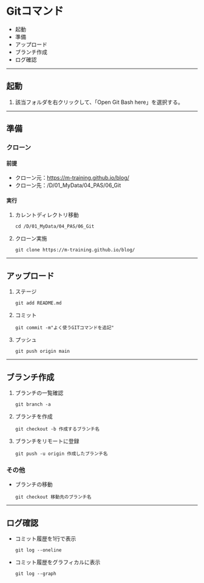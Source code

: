 
# Gitコマンド

* 起動
* 準備
* アップロード
* ブランチ作成
* ログ確認

---

## 起動

1. 該当フォルダを右クリックして、「Open Git Bash here」を選択する。

---

## 準備

### クローン

#### 前提

* クローン元：<https://m-training.github.io/blog/>
* クローン先：/D/01_MyData/04_PAS/06_Git

#### 実行

1. カレントディレクトリ移動

    ```git
    cd /D/01_MyData/04_PAS/06_Git
    ```

2. クローン実施

    ```git
    git clone https://m-training.github.io/blog/
    ```

---

## アップロード

1. ステージ

    ```git
    git add README.md
    ```

2. コミット

    ```git
    git commit -m"よく使うGITコマンドを追記"
    ```

3. プッシュ

    ```git
    git push origin main
    ```

---

## ブランチ作成

1. ブランチの一覧確認

    ```git
    git branch -a
    ```

2. ブランチを作成

    ```git
    git checkout -b 作成するブランチ名
    ```

3. ブランチをリモートに登録

    ```git
    git push -u origin 作成したブランチ名
    ```

### その他

* ブランチの移動

    ```git
    git checkout 移動先のブランチ名
    ```

---

## ログ確認

* コミット履歴を1行で表示

    ```git
    git log --oneline
    ```

* コミット履歴をグラフィカルに表示

    ```git
    git log --graph
    ```
